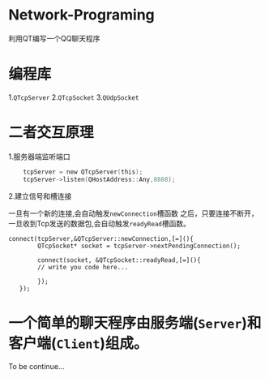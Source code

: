 # Network-Programing
利用QT编写一个QQ聊天程序

# 编程库
1.`QTcpServer`
2.`QTcpSocket`
3.`QUdpSocket`
# 二者交互原理
1.服务器端监听端口
```C
    tcpServer = new QTcpServer(this);
    tcpServer->listen(QHostAddress::Any,8888);
```
2.建立信号和槽连接

一旦有一个新的连接,会自动触发`newConnection`槽函数
之后，只要连接不断开，一旦收到Tcp发送的数据包,会自动触发`readyRead`槽函数。
```
connect(tcpServer,&QTcpServer::newConnection,[=](){
        QTcpSocket* socket = tcpServer->nextPendingConnection();
        
        connect(socket, &QTcpSocket::readyRead,[=](){
        // write you code here...
        
        });
   });
```
# 一个简单的聊天程序由服务端(`Server`)和客户端(`Client`)组成。

To be continue...
